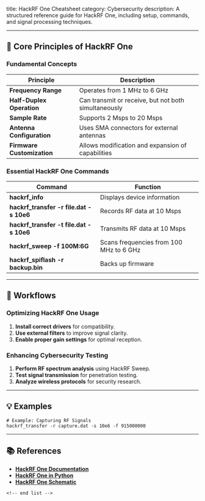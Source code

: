 title: HackRF One Cheatsheet
category: Cybersecurity
description: A structured reference guide for HackRF One, including setup, commands, and signal processing techniques.

---

## 📡 **Core Principles of HackRF One**

### **Fundamental Concepts**

| Principle                        | Description                                          |
| -------------------------------- | ---------------------------------------------------- |
| **Frequency Range**        | Operates from 1 MHz to 6 GHz                         |
| **Half-Duplex Operation**  | Can transmit or receive, but not both simultaneously |
| **Sample Rate**            | Supports 2 Msps to 20 Msps                           |
| **Antenna Configuration**  | Uses SMA connectors for external antennas            |
| **Firmware Customization** | Allows modification and expansion of capabilities    |

### **Essential HackRF One Commands**

| Command                                       | Function                                |
| --------------------------------------------- | --------------------------------------- |
| **hackrf_info**                         | Displays device information             |
| **hackrf_transfer -r file.dat -s 10e6** | Records RF data at 10 Msps              |
| **hackrf_transfer -t file.dat -s 10e6** | Transmits RF data at 10 Msps            |
| **hackrf_sweep -f 100M:6G**             | Scans frequencies from 100 MHz to 6 GHz |
| **hackrf_spiflash -r backup.bin**       | Backs up firmware                       |

---

## 🔄 **Workflows**

### **Optimizing HackRF One Usage**

1. **Install correct drivers** for compatibility.
2. **Use external filters** to improve signal clarity.
3. **Enable proper gain settings** for optimal reception.

### **Enhancing Cybersecurity Testing**

1. **Perform RF spectrum analysis** using HackRF Sweep.
2. **Test signal transmission** for penetration testing.
3. **Analyze wireless protocols** for security research.

---

## 💡 **Examples**

```plaintext
# Example: Capturing RF Signals
hackrf_transfer -r capture.dat -s 10e6 -f 915000000  
```

---

## 📚 **References**

- **[HackRF One Documentation](https://hackrf.readthedocs.io/en/latest/hackrf_one.html)**
- **[HackRF One in Python](https://pysdr.org/content/hackrf.html)**
- **[HackRF One Schematic](https://github.com/rad1o/hardware/blob/master/datasheets/else/hackrf-one-schematic.pdf)**

```
<!-- end list -->
```